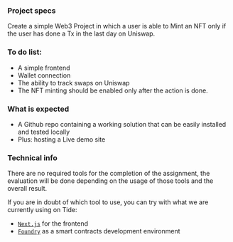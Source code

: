 ### Project specs

Create a simple Web3 Project in which a user is able to Mint an NFT only if the user has done a Tx in the last day on Uniswap.

### To do list:

- A simple frontend
- Wallet connection
- The ability to track swaps on Uniswap
- The NFT minting should be enabled only after the action is done.

### What is expected

- A Github repo containing a working solution that can be easily installed and tested locally
- Plus: hosting a Live demo site

### Technical info

There are no required tools for the completion of the assignment, the evaluation will be done depending on the usage of those tools and the overall result.

If you are in doubt of which tool to use, you can try with what we are currently using on Tide:

- [`Next.js`](https://nextjs.org/) for the frontend
- [`Foundry`](https://github.com/foundry-rs/foundry) as a smart contracts development environment 